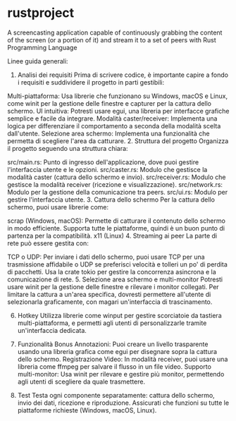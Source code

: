 # rustproject
A screencasting application capable of continuously  grabbing the content of the screen (or a portion of it) and stream it to a set of peers with Rust Programming Language 

Linee guida generali:

1. Analisi dei requisiti
   Prima di scrivere codice, è importante capire a fondo i requisiti e suddividere il progetto in parti gestibili:

Multi-piattaforma: Usa librerie che funzionano su Windows, macOS e Linux, come winit per la gestione delle finestre e capturer per la cattura dello schermo.
UI intuitiva: Potresti usare egui, una libreria per interfacce grafiche semplice e facile da integrare.
Modalità caster/receiver: Implementa una logica per differenziare il comportamento a seconda della modalità scelta dall'utente.
Selezione area schermo: Implementa una funzionalità che permetta di scegliere l'area da catturare.
2. Struttura del progetto
   Organizza il progetto seguendo una struttura chiara:

src/main.rs: Punto di ingresso dell'applicazione, dove puoi gestire l'interfaccia utente e le opzioni.
src/caster.rs: Modulo che gestisce la modalità caster (cattura dello schermo e invio).
src/receiver.rs: Modulo che gestisce la modalità receiver (ricezione e visualizzazione).
src/network.rs: Modulo per la gestione della comunicazione tra peers.
src/ui.rs: Modulo per gestire l'interfaccia utente.
3. Cattura dello schermo
   Per la cattura dello schermo, puoi usare librerie come:

scrap (Windows, macOS): Permette di catturare il contenuto dello schermo in modo efficiente.
Supporta tutte le piattaforme, quindi è un buon punto di partenza per la compatibilità.
x11 (Linux)
4. Streaming ai peer
   La parte di rete può essere gestita con:

TCP o UDP: Per inviare i dati dello schermo, puoi usare TCP per una trasmissione affidabile o UDP se preferisci velocità e tolleri un po' di perdita di pacchetti.
Usa la crate tokio per gestire la concorrenza asincrona e la comunicazione di rete.
5. Selezione area schermo e multi-monitor
   Potresti usare winit per la gestione delle finestre e rilevare i monitor collegati. Per limitare la cattura a un'area specifica, dovresti permettere all'utente di selezionarla graficamente, con magari un'interfaccia di trascinamento.

6. Hotkey
   Utilizza librerie come winput per gestire scorciatoie da tastiera multi-piattaforma, e permetti agli utenti di personalizzarle tramite un'interfaccia dedicata.

7. Funzionalità Bonus
   Annotazioni: Puoi creare un livello trasparente usando una libreria grafica come egui per disegnare sopra la cattura dello schermo.
   Registrazione Video: In modalità receiver, puoi usare una libreria come ffmpeg per salvare il flusso in un file video.
   Supporto multi-monitor: Usa winit per rilevare e gestire più monitor, permettendo agli utenti di scegliere da quale trasmettere.
8. Test
   Testa ogni componente separatamente: cattura dello schermo, invio dei dati, ricezione e riproduzione.
   Assicurati che funzioni su tutte le piattaforme richieste (Windows, macOS, Linux).
   